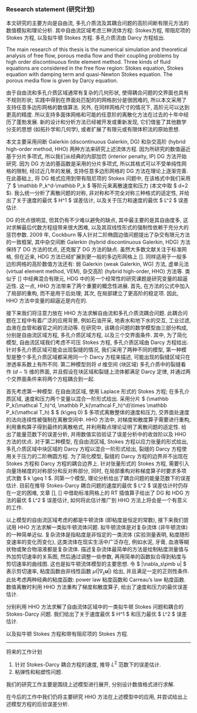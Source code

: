 ### Research statement (研究计划)

本文研究的主要方向是自由流, 多孔介质流及其耦合问题的高阶间断有限元方法的数值模拟和理论分析. 其中自由流区域考虑三种流体方程:  Stokes方程, 带阻尼项的 Stokes 方程, 以及拟牛顿 Stokes 方程. 多孔介质流由 Darcy 方程给出.

The main research of this thesis is the numerical simulation and theoretical analysis of free flow, porous media flow and their coupling problems by high order discontinuous finite element method. Three kinds of fluid equations are considered in the free flow region: Stokes equation, Stokes equation with damping term and quasi-Newton Stokes equation. The porous media flow is given by Darcy equation.



由于自由流和多孔介质区域通常有复杂的几何形状, 使得耦合问题的交界面也具有不规则形状; 实践中得到在界面处匹配的的网格剖分是很困难的, 所以本文采用了支持任意多边形网格的数值算法. 另外, 在同样网格尺寸的情况下, 高阶元可以达到更高的精度. 所以支持多面体网格和可能的任意阶的离散化方法在过去的十年中经历了蓬勃发展. 新的设计和分析方法已经被开发或重新发现, 它们借鉴了其他数学分支的思想 (如拓扑学和几何学), 或者扩展了有限元或有限体积法的原始思想.



本文主要采用间断 Galerkin (discontinuous Galerkin, DG) 和杂交高阶 (hybrid high-order method, HHO) 两种方法来研究上述流体方程. 因为所研究的数值逼近基于分片多项式, 所以我们从经典的内部加罚 (interior penalty, IP) DG 方法开始研究. 因为 DG 方法的基函数是采用的分片多项式, 所以其格式可以不受单纯性网格的限制, 经过近几年的发展, 支持任意多边形网格的 DG 方法在理论上逐渐完善. 在此基础上, 将 DG 格式应用到带有阻尼项的 Stokes 问题中, 在该格式中我们采用了 $ \mathbb P_k^d-\mathbb P_k $ 等阶元来离散速度和压力 (本文中取 $ d=2 $). 我么统一分析了离散问题的对称, 非对称和不完全对称三种格式的适定性, 并给出了关于速度的最优 $ H^1 $ 误差估计, 以及关于压力和速度的最优 $ L^2 $ 误差估计.



DG 的优点很明显, 但其仍有不少难以避免的缺点, 其中最主要的是其自由度多, 这对求解最后代数方程组带来很大困难, 以及其双线性形式的强制性依赖于充分大的惩罚参数. 2009 年, Cockburn 等人针对二阶椭圆边值问题提出了杂交有限元方法的一致框架, 其中杂交间断 Galerkin (hybrid discontinuous Galerkin, HDG) 方法保持了 DG 方法的优点, 还克服了 DG 方法的缺点. 虽然大多数文献关注于标准网格, 但在近来, HDG 方法已经扩展到更一般的多边形网格上 []. 同样适用于一般多边形网格的高阶数值方法还有: 弱 Galerkin (weak Galerkin, WG) 方法, 虚单元法 (virtual element method, VEM), 杂交高阶 (hybrid high-order, HHO) 方法等. 类似于 [] 中经典混合有限元, HDG 中的另一个经常性的研究课题是研究变量的超逼近性. 这一点, HHO 方法带来了两个重要的概念性进展. 首先, 在方法的公式中加入了局部的重构, 而不是用于后处理; 其次, 在局部建立了更高阶的稳定项. 因此, HHO 方法中变量的超逼近是内在的. 



接下来我们将注意力放在 HHO 方法求解自由流和多孔介质流耦合问题. 此耦合问题在工程中有着广泛的应用背景, 例如石油开采, 地表水和地下水的交互, 工业过滤, 血液在血管和器官之间的流动等. 在研究中, 该耦合问题的数学模型由三部分构成, 分别是自由流区域方程, 多孔介质区域方程, 以及三个交界面条件. 其中, 为了简化模型, 自由流区域我们考虑不可压 Stokes 方程, 多孔介质区域由 Darcy 方程给出. 针对多孔介质区域可能会出现裂缝的情况, 我们采用了两种不同的模型, 第一种模型是整个多孔介质区域都采用同一个 Darcy 方程来描述, 可能出现的裂缝区域只在渗透率系数上有所不同. 第二种模型则将 $d$ 维空间 (块区域) 多孔介质中的裂缝看作 $(d-1)$ 维的界面, 并且假设在块区域和裂缝上流体都满足 Darcy 定律, 并通过两个交界面条件来将两个方程耦合到一起. 



首先考虑第一种模型. 在自由流区域, 使用 Laplace 形式的 Stokes 方程; 在多孔介质区域, 速度和压力两个变量以混合一阶形式给出. 采用分片 $ (\mathbb P_k(\mathcal T_h)^d, \mathbb P_k(\mathcal F_h)^d)\times \mathbb P_k(\mathcal T_h) $ $ (k\geq 0) $ 多项式离散整体的速度和压力, 交界面处速度的法向连续性被强制在离散空间中. HHO 方法中, 对梯度和散度算子需要进行重构, 利用重构算子得到最终的离散格式, 并利用鞍点理论证明了离散问题的适定性. 给出了能量范数下的误差分析, 并用数值实验验证了误差分析中的收敛阶以及 HHO 方法的优点. 对于第二种模型, 在自由流区域, Stokes 方程以应力张量的形式给出, 多孔介质区域中块区域的 Darcy 方程以混合一阶形式给出, 裂缝的 Darcy 方程使用关于压力的二阶椭圆方程. 为了简化模型, 裂缝的 Darcy 方程的边界并不出现在 Stokes 方程和 Darcy 方程的耦合边界上. 针对张量形式的 Stokes 方程, 需要引入向量场梯度的对称部分和反对称部分, 同时, 在局部重构对称梯度算子时要求多项式次数 $ k \geq 1 $. 同第一个模型, 理论分析给出了耦合问题的能量范数下的误差估计. 目前在推导 Stokes-Darcy 耦合问题的速度的最优 $ L^2 $ 误差估计时仍存在一定的困难, 文章 [], [] 中借助标准网格上的 RT 插值算子给出了 DG 和 HDG 方法的最优 $ L^2 $ 误差估计, 如何将此估计推广到 HHO 方法上将会是一个有意义的工作.



以上模型的自由流区域考虑的都是牛顿流体 (即粘度是恒定的常数), 接下来我们尝试用 HHO 方法求解一类拟牛顿流体问题. 拟牛顿流体是对复杂流体 (非牛顿流体) 的一种简单近似. 复杂流体是指粘度是非恒定的一类流体 (实验测量表明, 粘度随形变速率的变化而变化), 这类流体在现实生活中广泛存在, 例如水泥, 牙膏, 血液等糊状物或聚合物溶液都是复杂流体. 描述复杂流体最简单的方法是绘制粘度测量值与外加剪切速率的关系图, 然后通过调整一些参数, 再用简单的函数拟合得到粘度与剪切速率的曲线图. 这也是拟牛顿流体模型的主要思想. 令 $ |\nabla_s\pmb u| $ 表示剪切速率, 粘度函数由非线性函数 $\mu(|\nabla_s \pmb u |)$ 给出, 并且满足一定的正则性条件. 此处考虑两种经典的粘度函数: power law 粘度函数和 Carreau’s law 粘度函数. 数值离散时利用 HHO 方法重构了梯度和散度算子, 给出了速度和压力的最优误差估计. 





分别利用 HHO 方法求解了自由流体区域中的一类拟牛顿 Stokes 问题和耦合的 Stokes-Darcy 问题.  我们给出了关于速度最优 $ H^1 $ 和压力最优 $ L^2 $ 误差估计. 

以及拟牛顿 Stokes 方程和带有阻尼项的 Stokes 方程. 



---

将来的工作计划

1. 针对 Stokes-Darcy 耦合方程的速度, 推导 $L^2$ 范数下的误差估计.
2. 粘弹性和粘塑性问题.











我们的研究工作主要是围绕上述模型进行展开, 分别设计数值格式进行求解. 



在今后的工作中我们仍将主要研究 HHO 方法在上述模型中的应用, 并尝试给出上述模型方程的后验误差分析.







